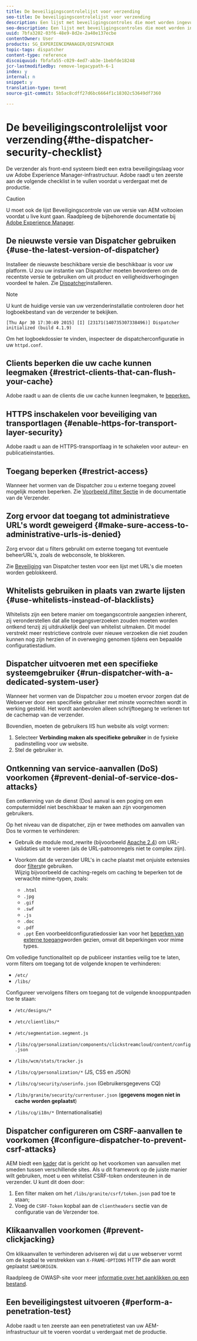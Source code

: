 ```yaml
---
title: De beveiligingscontrolelijst voor verzending
seo-title: De beveiligingscontrolelijst voor verzending
description: Een lijst met beveiligingscontroles die moet worden ingevuld voordat de productie wordt voortgezet.
seo-description: Een lijst met beveiligingscontroles die moet worden ingevuld voordat de productie wordt voortgezet.
uuid: 7bfa3202-03f6-48e9-8d2e-2a40e137ecbe
contentOwner: User
products: SG_EXPERIENCEMANAGER/DISPATCHER
topic-tags: dispatcher
content-type: reference
discoiquuid: fbfafa55-c029-4ed7-ab3e-1bebfde18248
jcr-lastmodifiedby: remove-legacypath-6-1
index: y
internal: n
snippet: y
translation-type: tm+mt
source-git-commit: 5b5ac8cdff27d6bc6664f1c18302c53649df7360

---
```



# De beveiligingscontrolelijst voor verzending{#the-dispatcher-security-checklist}

<!-- 

Comment Type: remark
Last Modified By: unknown unknown (ims-author-00AF43764F54BE740A490D44@AdobeID)
Last Modified Date: 2015-06-05T05:14:35.365-0400

<p>Food for thought listed on <a href="https://jira.corp.adobe.com/browse/DOC-5649">DOC-5649</a>. To be considered while proof-reading.</p> 
<p> </p>

 -->

De verzender als front-end systeem biedt een extra beveiligingslaag voor uw Adobe Experience Manager-infrastructuur. Adobe raadt u ten zeerste aan de volgende checklist in te vullen voordat u verdergaat met de productie.

>[!CAUTION]
>
>U moet ook de lijst Beveiligingscontrole van uw versie van AEM voltooien voordat u live kunt gaan. Raadpleeg de bijbehorende documentatie bij [Adobe Experience Manager](https://helpx.adobe.com/experience-manager/6-3/sites/administering/using/security-checklist.html).

## De nieuwste versie van Dispatcher gebruiken {#use-the-latest-version-of-dispatcher}

Installeer de nieuwste beschikbare versie die beschikbaar is voor uw platform. U zou uw instantie van Dispatcher moeten bevorderen om de recentste versie te gebruiken om uit product en veiligheidsverhogingen voordeel te halen. Zie [Dispatcher](dispatcher-install.md)installeren.

>[!NOTE]
>
>U kunt de huidige versie van uw verzenderinstallatie controleren door het logboekbestand van de verzender te bekijken.
>
>`[Thu Apr 30 17:30:49 2015] [I] [23171(140735307338496)] Dispatcher initialized (build 4.1.9)`
>
>Om het logboekdossier te vinden, inspecteer de dispatcherconfiguratie in uw `httpd.conf`.

## Clients beperken die uw cache kunnen leegmaken {#restrict-clients-that-can-flush-your-cache}

Adobe raadt u aan de clients die uw cache kunnen leegmaken, te [beperken.](dispatcher-configuration.md#limiting-the-clients-that-can-flush-the-cache)

## HTTPS inschakelen voor beveiliging van transportlagen {#enable-https-for-transport-layer-security}

Adobe raadt u aan de HTTPS-transportlaag in te schakelen voor auteur- en publicatieinstanties.

<!-- 

Comment Type: remark
Last Modified By: unknown unknown (ims-author-00AF43764F54BE740A490D44@AdobeID)
Last Modified Date: 2015-06-26T04:41:28.841-0400

<p>Recommended to have SSL termination, front end SSL.</p> 
<p>Question is do we want to have SSL communication between dispatcher and AEM instances (publish and/or author).</p> 
<p>We might want to have two items:</p> 
<ul> 
 <li>MUST HTTPS clients -&gt; dispatcher / load balancer</li> 
 <li>NICE load balancer -&gt; dispatcher<br /> </li> 
 <li>NICE dispatcher -&gt; instances if sensitive information such as credit cards / or infrastructure requirements such as DMZ</li> 
</ul>

 -->

## Toegang beperken {#restrict-access}

Wanneer het vormen van de Dispatcher zou u externe toegang zoveel mogelijk moeten beperken. Zie [Voorbeeld /filter Sectie](dispatcher-configuration.md#main-pars_184_1_title) in de documentatie van de Verzender.

## Zorg ervoor dat toegang tot administratieve URL&#39;s wordt geweigerd {#make-sure-access-to-administrative-urls-is-denied}

Zorg ervoor dat u filters gebruikt om externe toegang tot eventuele beheerURL&#39;s, zoals de webconsole, te blokkeren.

Zie [Beveiliging](dispatcher-configuration.md#testing-dispatcher-security) van Dispatcher testen voor een lijst met URL&#39;s die moeten worden geblokkeerd.

## Whitelists gebruiken in plaats van zwarte lijsten {#use-whitelists-instead-of-blacklists}

Whitelists zijn een betere manier om toegangscontrole aangezien inherent, zij veronderstellen dat alle toegangsverzoeken zouden moeten worden ontkend tenzij zij uitdrukkelijk deel van whitelist uitmaken. Dit model verstrekt meer restrictieve controle over nieuwe verzoeken die niet zouden kunnen nog zijn herzien of in overweging genomen tijdens een bepaalde configuratiestadium.

## Dispatcher uitvoeren met een specifieke systeemgebruiker {#run-dispatcher-with-a-dedicated-system-user}

Wanneer het vormen van de Dispatcher zou u moeten ervoor zorgen dat de Webserver door een specifieke gebruiker met minste voorrechten wordt in werking gesteld. Het wordt aanbevolen alleen schrijftoegang te verlenen tot de cachemap van de verzender.

Bovendien, moeten de gebruikers IIS hun website als volgt vormen:

1. Selecteer **Verbinding maken als specifieke gebruiker** in de fysieke padinstelling voor uw website.
1. Stel de gebruiker in.

## Ontkenning van service-aanvallen (DoS) voorkomen {#prevent-denial-of-service-dos-attacks}

Een ontkenning van de dienst (Dos) aanval is een poging om een computermiddel niet beschikbaar te maken aan zijn voorgenomen gebruikers.

Op het niveau van de dispatcher, zijn er twee methodes om aanvallen van Dos te vormen te verhinderen: [](https://docs.adobe.com/content/docs/en/dispatcher.html#/filter (Filters))

* Gebruik de module mod_rewrite (bijvoorbeeld [Apache 2.4](https://httpd.apache.org/docs/2.4/mod/mod_rewrite.html)) om URL-validaties uit te voeren (als de URL-patroonregels niet te complex zijn).

* Voorkom dat de verzender URL&#39;s in cache plaatst met onjuiste extensies door [filters](dispatcher-configuration.md#configuring-access-to-conten-tfilter)te gebruiken.\
   Wijzig bijvoorbeeld de caching-regels om caching te beperken tot de verwachte mime-typen, zoals:

   * `.html`
   * `.jpg`
   * `.gif`
   * `.swf`
   * `.js`
   * `.doc`
   * `.pdf`
   * `.ppt`
   Een voorbeeldconfiguratiedossier kan voor het [beperken van externe toegang](#restrict-access)worden gezien, omvat dit beperkingen voor mime types.

Om volledige functionaliteit op de publiceer instanties veilig toe te laten, vorm filters om toegang tot de volgende knopen te verhinderen:

* `/etc/`
* `/libs/`

Configureer vervolgens filters om toegang tot de volgende knooppuntpaden toe te staan:

* `/etc/designs/*`
* `/etc/clientlibs/*`
* `/etc/segmentation.segment.js`
* `/libs/cq/personalization/components/clickstreamcloud/content/config.json`
* `/libs/wcm/stats/tracker.js`
* `/libs/cq/personalization/*` (JS, CSS en JSON)
* `/libs/cq/security/userinfo.json` (Gebruikersgegevens CQ)
* `/libs/granite/security/currentuser.json` (**gegevens mogen niet in cache worden geplaatst**)

* `/libs/cq/i18n/*` (Internationalisatie)

<!-- 

Comment Type: remark
Last Modified By: unknown unknown (ims-author-00AF43764F54BE740A490D44@AdobeID)
Last Modified Date: 2015-06-26T04:38:17.016-0400

<p>We need to highlight whether a path applies to all versions or specific ones.<br /> </p>

 -->

## Dispatcher configureren om CSRF-aanvallen te voorkomen {#configure-dispatcher-to-prevent-csrf-attacks}

AEM biedt een [kader](https://helpx.adobe.com/experience-manager/6-3/sites/administering/using/security-checklist.html#verification-steps) dat is gericht op het voorkomen van aanvallen met smeden tussen verschillende sites. Als u dit framework op de juiste manier wilt gebruiken, moet u een whitelist CSRF-token ondersteunen in de verzender. U kunt dit doen door:

1. Een filter maken om het `/libs/granite/csrf/token.json` pad toe te staan;
1. Voeg de `CSRF-Token` kopbal aan de `clientheaders` sectie van de configuratie van de Verzender toe.

## Klikaanvallen voorkomen {#prevent-clickjacking}

Om klikaanvallen te verhinderen adviseren wij dat u uw webserver vormt om de kopbal te verstrekken van `X-FRAME-OPTIONS` HTTP die aan wordt geplaatst `SAMEORIGIN`.

Raadpleeg de OWASP-site voor meer [informatie over het aanklikken op een bestand](https://www.owasp.org/index.php/Clickjacking).

## Een beveiligingstest uitvoeren {#perform-a-penetration-test}

Adobe raadt u ten zeerste aan een penetratietest van uw AEM-infrastructuur uit te voeren voordat u verdergaat met de productie.

